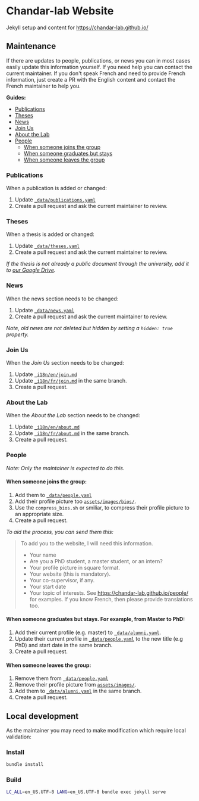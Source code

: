 # Chandar-lab Website

Jekyll setup and content for https://chandar-lab.github.io/

## Maintenance

If there are updates to people, publications, or news you can in most cases easily update this information yourself.
If you need help you can contact the current maintainer. If you don't speak French and need to provide French information,
just create a PR with the English content and contact the French maintainer to help you.

**Guides:**

* [Publications](#publications)
* [Theses](#theses)
* [News](#news)
* [Join Us](#join-us)
* [About the Lab](#about-the-lab)
* [People](#people)
  * [When someone joins the group](#when-someone-joins-the-group)
  * [When someone graduates but stays](#when-someone-graduates-but-stays-for-example-from-master-to-phd)
  * [When someone leaves the group](#when-someone-leaves-the-group)

### Publications

When a publication is added or changed:

1. Update [`_data/publications.yaml`](https://github.com/chandar-lab/chandar-lab.github.io/edit/master/_data/publications.yaml)
2. Create a pull request and ask the current maintainer to review.

### Theses

When a thesis is added or changed:

1. Update [`_data/theses.yaml`](https://github.com/chandar-lab/chandar-lab.github.io/edit/master/_data/theses.yaml)
2. Create a pull request and ask the current maintainer to review.

_If the thesis is not already a public document through the university, add it to [our Google Drive](https://drive.google.com/drive/folders/1g8dLImUtkY3PpmgXexx_HM3rNOZk1NYr)._

### News

When the news section needs to be changed:

1. Update [`_data/news.yaml`](https://github.com/chandar-lab/chandar-lab.github.io/edit/master/_data/news.yaml)
2. Create a pull request and ask the current maintainer to review.

_Note, old news are not deleted but hidden by setting a `hidden: true` property._

### Join Us

When the _Join Us_ section needs to be changed:

1. Update [`_i18n/en/join.md`](https://github.com/chandar-lab/chandar-lab.github.io/edit/master/_i18n/en/join.md)
2. Update [`_i18n/fr/join.md`](_i18n/fr/join.md) in the same branch.
3. Create a pull request.

### About the Lab

When the _About the Lab_ section needs to be changed:

1. Update [`_i18n/en/about.md`](https://github.com/chandar-lab/chandar-lab.github.io/edit/master/_i18n/en/about.md)
2. Update [`_i18n/fr/about.md`](_i18n/fr/about.md) in the same branch.
3. Create a pull request.

### People

_Note: Only the maintainer is expected to do this._

#### When someone joins the group:

1. Add them to [`_data/people.yaml`](https://github.com/chandar-lab/chandar-lab.github.io/edit/master/_data/people.yaml)
2. Add their profile picture too [`assets/images/bios/`](assets/images/bios/).
3. Use the `compress_bios.sh` or smiliar, to compress their profile picture to an appropriate size.
2. Create a pull request.

_To aid the process, you can send them this:_

> To add you to the website, I will need this information.
> * Your name
> * Are you a PhD student, a master student, or an intern?
> * Your profile picture in square format.
> * Your website (this is mandatory).
> * Your co-supervisor, if any.
> * Your start date
> * Your topic of interests. See https://chandar-lab.github.io/people/ for examples. If you know French, then please provide translations too.

#### When someone graduates but stays. For example, from Master to PhD:

1. Add their current profile (e.g. master) to [`_data/alumni.yaml`](https://github.com/chandar-lab/chandar-lab.github.io/edit/master/_data/alumni.yaml).
2. Update their current profile in [`_data/people.yaml`](_data/people.yaml) to the new title (e.g PhD) and start date in the same branch.
3. Create a pull request.

#### When someone leaves the group:

1. Remove them from [`_data/people.yaml`](https://github.com/chandar-lab/chandar-lab.github.io/edit/master/_data/people.yaml)
2. Remove their profile picture from [`assets/images/`](assets/images/).
2. Add them to [`_data/alumni.yaml`](_data/alumni.yaml) in the same branch.
3. Create a pull request.

## Local development

As the maintainer you may need to make modification which require local validation:

### Install

```bash
bundle install
```

### Build

```bash
LC_ALL=en_US.UTF-8 LANG=en_US.UTF-8 bundle exec jekyll serve
```
